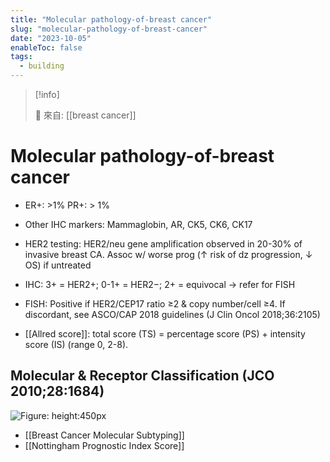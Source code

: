 ```yaml
---
title: "Molecular pathology-of-breast cancer"
slug: "molecular-pathology-of-breast-cancer"
date: "2023-10-05"
enableToc: false
tags:
  - building
---
```


> [!info]
>
> 🌱 來自: [[breast cancer]]

# Molecular pathology-of-breast cancer

- ER+: >1% PR+: > 1%
- Other IHC markers: Mammaglobin, AR, CK5, CK6, CK17
- HER2 testing: HER2/neu gene amplification observed in 20-30% of invasive breast CA. Assoc w/ worse prog (↑ risk of dz progression, ↓ OS) if untreated
- IHC: 3+ = HER2+; 0-1+ = HER2−; 2+ = equivocal → refer for FISH
- FISH: Positive if HER2/CEP17 ratio ≥2 & copy number/cell ≥4. If discordant, see ASCO/CAP 2018 guidelines (J Clin Oncol 2018;36:2105)

- [[Allred score]]: total score (TS) = percentage score (PS) + intensity score (IS) (range 0, 2-8).

## Molecular & Receptor Classification (JCO 2010;28:1684)

![Figure: height:450px](https://i.imgur.com/0V9KsJK.png)

- [[Breast Cancer Molecular Subtyping]]
- [[Nottingham Prognostic Index Score]]

